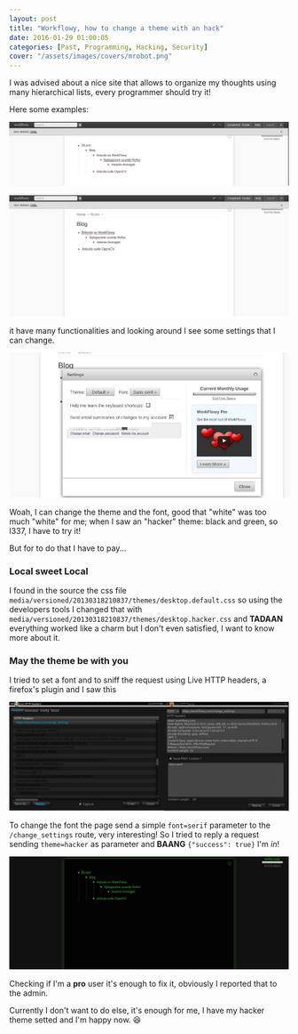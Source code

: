 ```yaml
---
layout: post
title: "Workflowy, how to change a theme with an hack"
date: 2016-01-29 01:00:05
categories: [Past, Programming, Hacking, Security]
cover: "/assets/images/covers/mrobot.png"
---
```


I was advised about a nice site that allows to organize my thoughts using many hierarchical lists, every programmer should try it!

Here some examples:

![one](/assets/images/posts/workflowy1.jpg)

![two](/assets/images/posts/workflowy2.jpg)

it have many functionalities and looking around I see some settings that I can change.

![three](/assets/images/posts/workflowy3.jpg)

Woah, I can change the theme and the font, good that "white" was too much "white" for me; when I saw an "hacker" theme: black and green, so l337, I have to try it!

But for to do that I have to pay...

### Local sweet Local

I found in the source the css file `media/versioned/20130318210837/themes/desktop.default.css` so using the developers tools I changed that with `media/versioned/20130318210837/themes/desktop.hacker.css` and **TADAAN** everything worked like a charm but I don't even satisfied, I want to know more about it.

### May the theme be with you

I tried to set a font and to sniff the request using Live HTTP headers, a firefox's plugin and I saw this

![four](/assets/images/posts/workflowy4.jpg)

To change the font the page send a simple `font=serif` parameter to the `/change_settings` route, very interesting! So I tried to reply a request sending `theme=hacker` as parameter and **BAANG** `{"success": true}` I'm *in*!

![five](/assets/images/posts/workflowy5.jpg)

Checking if I'm a **pro** user it's enough to fix it, obviously I reported that to the admin.

Currently I don't want to do else, it's enough for me, I have my hacker theme setted and I'm happy now. :satisfied:
